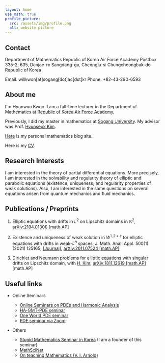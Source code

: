 ```yaml
---
layout: home
use_math: true
profile_picture:
  src: /assets/img/profile.png
  alt: website picture
---
```


## Contact 
Department of Mathematics
Republic of Korea Air Force Academy
Postbox 335-2, 635, Danjae-ro
Sangdang-gu, Cheongju-si Chungcheongbuk-do
Republic of Korea

Email. willkwon[at]sogang[dot]ac[dot]kr
Phone. +82-43-290-6593
  
## About me 
 
  I'm Hyunwoo Kwon. I am a full-time lecturer in the Department of Mathematics at [Republic of Korea Air Force Academy](http://www.afa.ac.kr). 

  Previously, I did my master in mathematics at [Sogang University](https://wwwe.sogang.ac.kr/wwwe/index_new.html). My advisor was Prof. [Hyunseok Kim](http://maths.sogang.ac.kr/kimh/).  

[Here](http://willkwon.dothome.co.kr) is my personal mathematics blog site.

Here is my [CV](https://willkwon-math.github.io/assets/files/CV_HKwon.pdf).

## Research Interests

I am interested in the theory of partial differential equations. More precisely, I am interested in the solvability and regularity theory of elliptic and parabolic equations (existence, uniqueness, and regularity properties of weak solutions). Also, I am interested in the same questions on several equations arisen from quantum mechanics and fluid mechanics.

## Publications / Preprints

1. Elliptic equations with drifts in $L^2$ on Lipschitz domains in $\mathbb{R}^2$, [arXiv:2104.01300 \[math.AP\]](https://arxiv.org/abs/2104.01300)

2. Existence and uniqueness of weak solution in $W^{1,2+\varepsilon}$ for elliptic equations with drifts in weak-$L^{n}$ spaces, J. Math. Anal. Appl. 500(1) (2021) 125165, [\[Journal\]](https://www.sciencedirect.com/science/article/abs/pii/S0022247X21002444),  [arXiv:2011.07524 \[math.AP\]](https://arxiv.org/abs/2011.07524)
 
3. Dirichlet and Neumann problems for elliptic equations with singular drifts on Lipschitz domain, with [H. Kim](https://maths.sogang.ac.kr/kimh), [arXiv:1811.12619 \[math.AP\]](https://arxiv.org/abs/1811.12619) [math.AP]

## Useful links
- Online Seminars
  - [Online Seminars on PDEs and Harmonic Analysis](https://sites.google.com/view/korea-hpde/home)
  - [HA-GMT-PDE seminar](https://sites.google.com/view/hagmtpdeseminar)
  - [One World PDE seminar](https://people.bath.ac.uk/mw2319/owpde/)
  - [PDE seminar via Zoom](https://nguyenquochung1241.wixsite.com/qhung/post/pde-seminar-via-zoom)

- Others
  - [Stupid Mathematics Seminar in Korea](https://www.facebook.com/mungseminar)  (I am a founder of this seminar)
  - [MathSciNet](http://www.ams.org/mathscinet)
  - [On teaching Mathematics (V. I. Arnold)](https://www.uni-muenster.de/Physik.TP/~munsteg/arnold.html)
